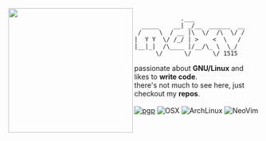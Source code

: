 <img align=left src="https://github.com/user-attachments/assets/d3990706-24e4-4f3c-bb50-7e95a334a327" width=250 />


```
             .___
  _____    __| _/__  ______  __
 /     \  / __ |\  \/  /\  \/ /
|  Y Y  \/ /_/ | >    <  \   /
|__|_|  /\____ |/__/\_ \  \_/
      \/      \/      \/ 1515
```
passionate about **GNU/Linux** and likes to **write code**.
<br/>
there's not much to see here, just checkout my **repos**.
<br/>
<br>
[![pgp](https://img.shields.io/badge/pgp-0x9BA6ADCC0F05BE4B-313131?style=flat&labelColor=545454&color=313131)](https://github.com/mdxv.gpg)
![OSX](https://badgen.net/badge/icon/OSX?icon=apple&label&color=black)
![ArchLinux](https://img.shields.io/badge/Arch%20Linux-1793D1?logo=arch-linux&logoColor=fff&color=313131&labelColor=545454)
![NeoVim](https://img.shields.io/badge/NeoVim-%2357A143.svg?&logo=neovim&logoColor=white&color=313131&labelColor=545454)
